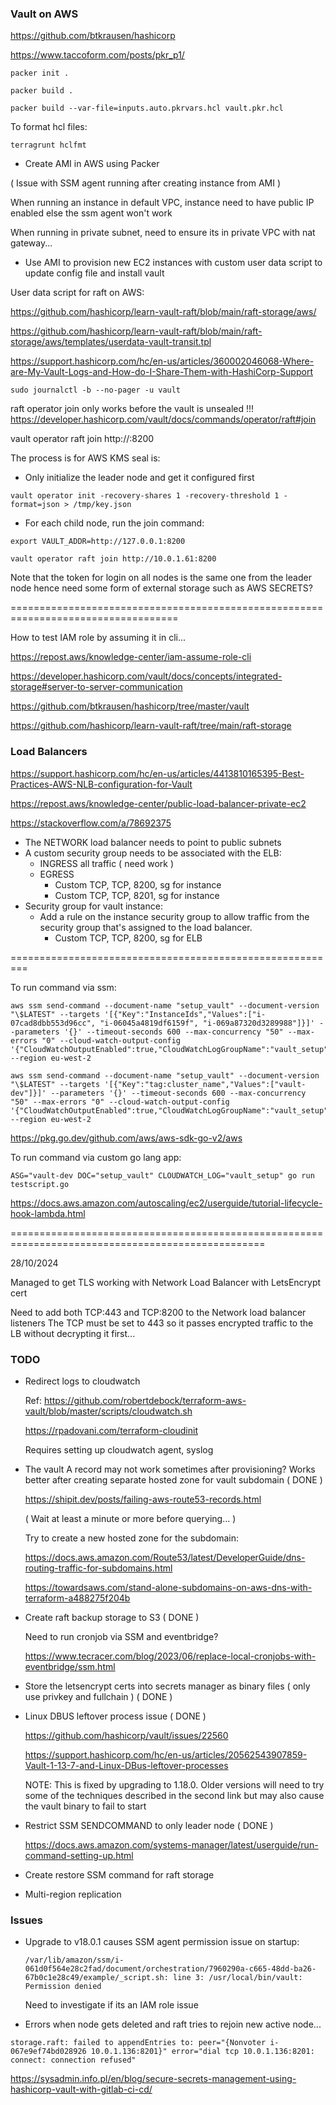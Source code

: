 ### Vault on AWS


https://github.com/btkrausen/hashicorp

https://www.taccoform.com/posts/pkr_p1/


```
packer init .

packer build .

packer build --var-file=inputs.auto.pkrvars.hcl vault.pkr.hcl
```

To format hcl files:
```
terragrunt hclfmt
```



* Create AMI in AWS using Packer

( Issue with SSM agent running after creating instance from AMI )

When running an instance in default VPC, instance need to have public IP enabled else the ssm agent won't work

When running in private subnet, need to ensure its in private VPC with nat gateway...



* Use AMI to provision new EC2 instances with custom user data script to update config file and install vault



User data script for raft on AWS:

https://github.com/hashicorp/learn-vault-raft/blob/main/raft-storage/aws/

https://github.com/hashicorp/learn-vault-raft/blob/main/raft-storage/aws/templates/userdata-vault-transit.tpl


https://support.hashicorp.com/hc/en-us/articles/360002046068-Where-are-My-Vault-Logs-and-How-do-I-Share-Them-with-HashiCorp-Support

```
sudo journalctl -b --no-pager -u vault
```

raft operator join only works before the vault is unsealed !!!
https://developer.hashicorp.com/vault/docs/commands/operator/raft#join

vault operator raft join http://<leader ip>:8200


The process is for AWS KMS seal is:

* Only initialize the leader node and get it configured first
```
vault operator init -recovery-shares 1 -recovery-threshold 1 -format=json > /tmp/key.json
```

* For each child node, run the join command:
```
export VAULT_ADDR=http://127.0.0.1:8200

vault operator raft join http://10.0.1.61:8200
```

Note that the token for login on all nodes is the same one from the leader node hence need some form of external storage such as AWS SECRETS?

===================================================================================

How to test IAM role by assuming it in cli...


https://repost.aws/knowledge-center/iam-assume-role-cli



https://developer.hashicorp.com/vault/docs/concepts/integrated-storage#server-to-server-communication

https://github.com/btkrausen/hashicorp/tree/master/vault

https://github.com/hashicorp/learn-vault-raft/tree/main/raft-storage


### Load Balancers

https://support.hashicorp.com/hc/en-us/articles/4413810165395-Best-Practices-AWS-NLB-configuration-for-Vault

https://repost.aws/knowledge-center/public-load-balancer-private-ec2

https://stackoverflow.com/a/78692375


* The NETWORK load balancer needs to point to public subnets
* A custom security group needs to be associated with the ELB:
    - INGRESS all traffic ( need work )
    - EGRESS
        - Custom TCP, TCP, 8200, sg for instance
        - Custom TCP, TCP, 8201, sg for instance
* Security group for vault instance:
    - Add a rule on the instance security group to allow traffic from the security group that's assigned to the load balancer.
        - Custom TCP, TCP, 8200, sg for ELB



=========================================================

To run command via ssm:
```
aws ssm send-command --document-name "setup_vault" --document-version "\$LATEST" --targets '[{"Key":"InstanceIds","Values":["i-07cad8dbb553d96cc", "i-06045a4819df6159f", "i-069a87320d3289988"]}]' --parameters '{}' --timeout-seconds 600 --max-concurrency "50" --max-errors "0" --cloud-watch-output-config '{"CloudWatchOutputEnabled":true,"CloudWatchLogGroupName":"vault_setup"}' --region eu-west-2
```

```
aws ssm send-command --document-name "setup_vault" --document-version "\$LATEST" --targets '[{"Key":"tag:cluster_name","Values":["vault-dev"]}]' --parameters '{}' --timeout-seconds 600 --max-concurrency "50" --max-errors "0" --cloud-watch-output-config '{"CloudWatchOutputEnabled":true,"CloudWatchLogGroupName":"vault_setup"}' --region eu-west-2
```


https://pkg.go.dev/github.com/aws/aws-sdk-go-v2/aws

To run command via custom go lang app:
```
ASG="vault-dev DOC="setup_vault" CLOUDWATCH_LOG="vault_setup" go run testscript.go
```


https://docs.aws.amazon.com/autoscaling/ec2/userguide/tutorial-lifecycle-hook-lambda.html



==================================================================================================

28/10/2024

Managed to get TLS working with Network Load Balancer with LetsEncrypt cert

Need to add both TCP:443 and TCP:8200 to the Network load balancer listeners
The TCP must be set to 443 so it passes encrypted traffic to the LB without decrypting it first...


### TODO

* Redirect logs to cloudwatch

  Ref: https://github.com/robertdebock/terraform-aws-vault/blob/master/scripts/cloudwatch.sh
  
  https://rpadovani.com/terraform-cloudinit

  Requires setting up cloudwatch agent, syslog

* The vault A record may not work sometimes after provisioning? Works better after creating separate hosted zone for vault subdomain ( DONE )

  https://shipit.dev/posts/failing-aws-route53-records.html

  ( Wait at least a minute or more before querying... )

  Try to create a new hosted zone for the subdomain:

  https://docs.aws.amazon.com/Route53/latest/DeveloperGuide/dns-routing-traffic-for-subdomains.html

  https://towardsaws.com/stand-alone-subdomains-on-aws-dns-with-terraform-a488275f204b


* Create raft backup storage to S3 ( DONE )

  Need to run cronjob via SSM and eventbridge?

  https://www.tecracer.com/blog/2023/06/replace-local-cronjobs-with-eventbridge/ssm.html


* Store the letsencrypt certs into secrets manager as binary files ( only use privkey and fullchain ) ( DONE )


* Linux DBUS leftover process issue ( DONE )

  https://github.com/hashicorp/vault/issues/22560

  https://support.hashicorp.com/hc/en-us/articles/20562543907859-Vault-1-13-7-and-Linux-DBus-leftover-processes

  NOTE: This is fixed by upgrading to 1.18.0. Older versions will need to try some of the techniques described in the second link but may also cause the vault binary to fail to start


* Restrict SSM SENDCOMMAND to only leader node ( DONE )

  https://docs.aws.amazon.com/systems-manager/latest/userguide/run-command-setting-up.html


* Create restore SSM command for raft storage


* Multi-region replication


### Issues

* Upgrade to v18.0.1 causes SSM agent permission issue on startup:

  ```
  /var/lib/amazon/ssm/i-061d0f564e28c2fad/document/orchestration/7960290a-c665-48dd-ba26-67b0c1e28c49/example/_script.sh: line 3: /usr/local/bin/vault: Permission denied
  ```

  Need to investigate if its an IAM role issue


* Errors when node gets deleted and raft tries to rejoin new active node...
```
storage.raft: failed to appendEntries to: peer="{Nonvoter i-067e9ef74bd028926 10.0.1.136:8201}" error="dial tcp 10.0.1.136:8201: connect: connection refused"
```

https://sysadmin.info.pl/en/blog/secure-secrets-management-using-hashicorp-vault-with-gitlab-ci-cd/